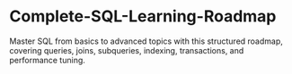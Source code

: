# Complete-SQL-Learning-Roadmap
Master SQL from basics to advanced topics with this structured roadmap, covering queries, joins, subqueries, indexing, transactions, and performance tuning.
